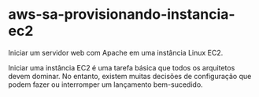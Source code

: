 # aws-sa-provisionando-instancia-ec2
Iniciar um servidor web com Apache em uma instância Linux EC2.

Iniciar uma instância EC2 é uma tarefa básica que todos os arquitetos devem dominar. No entanto, existem muitas decisões de configuração que podem fazer ou interromper um lançamento bem-sucedido.